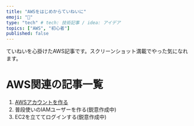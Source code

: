 ```yaml
---
title: "AWSをはじめからていねいに"
emoji: "🔰"
type: "tech" # tech: 技術記事 / idea: アイデア
topics: ["AWS", "初心者"]
published: false
---
```

ていねいを心掛けたAWS記事です。スクリーンショット満載でやった気になれます。

# AWS関連の記事一覧
1. [AWSアカウントを作る](/articles/aws_make_account)
1. 普段使いのIAMユーザーを作る(鋭意作成中)
1. EC2を立ててログインする(鋭意作成中)
